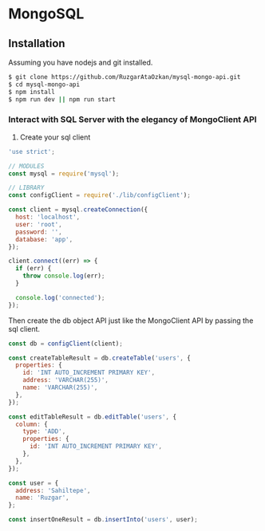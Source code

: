 # MongoSQL

## Installation

Assuming you have nodejs and git installed.

```bash
$ git clone https://github.com/RuzgarAtaOzkan/mysql-mongo-api.git
$ cd mysql-mongo-api
$ npm install
$ npm run dev || npm run start
```

### Interact with SQL Server with the elegancy of MongoClient API

1. Create your sql client

```javascript
'use strict';

// MODULES
const mysql = require('mysql');

// LIBRARY
const configClient = require('./lib/configClient');

const client = mysql.createConnection({
  host: 'localhost',
  user: 'root',
  password: '',
  database: 'app',
});

client.connect((err) => {
  if (err) {
    throw console.log(err);
  }

  console.log('connected');
});
```

Then create the db object API just like the MongoClient API by passing the sql client.

```javascript
const db = configClient(client);

const createTableResult = db.createTable('users', {
  properties: {
    id: 'INT AUTO_INCREMENT PRIMARY KEY',
    address: 'VARCHAR(255)',
    name: 'VARCHAR(255)',
  },
});

const editTableResult = db.editTable('users', {
  column: {
    type: 'ADD',
    properties: {
      id: 'INT AUTO_INCREMENT PRIMARY KEY',
    },
  },
});

const user = {
  address: 'Sahiltepe',
  name: 'Ruzgar',
};

const insertOneResult = db.insertInto('users', user);
```
